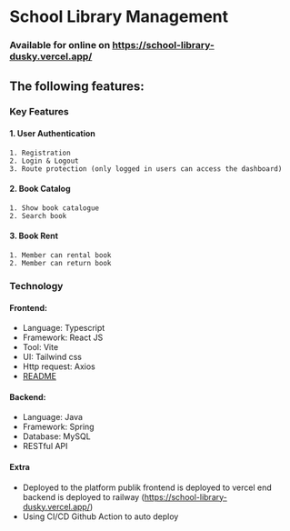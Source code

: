 # School Library Management

### Available for online on https://school-library-dusky.vercel.app/ 

## The following features:

### Key Features

#### 1. User Authentication

    1. Registration
    2. Login & Logout
    3. Route protection (only logged in users can access the dashboard)

#### 2. Book Catalog

    1. Show book catalogue
    2. Search book

#### 3. Book Rent

    1. Member can rental book
    2. Member can return book

### Technology

#### Frontend:

* Language: Typescript
* Framework: React JS
* Tool: Vite
* UI: Tailwind css
* Http request: Axios
* [README](https://github.com/tri-hariyadi/test_upscale/blob/master/todo-app-client/README.md)

#### Backend:

* Language: Java
* Framework: Spring
* Database: MySQL
* RESTful API

#### Extra

* Deployed to the platform publik frontend is deployed to vercel end backend is deployed to railway (https://school-library-dusky.vercel.app/)
* Using CI/CD Github Action to auto deploy





